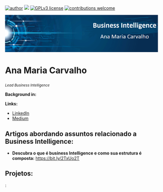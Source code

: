 [![author](https://img.shields.io/badge/author-AnaMariaCarvalho-red.svg)](https://www.linkedin.com/in/carvalhoanamaria/) [![](https://img.shields.io/badge/python-3.7+-blue.svg)](https://www.python.org/downloads/release/python-365/) [![GPLv3 license](https://img.shields.io/badge/License-GPLv3-blue.svg)](http://perso.crans.org/besson/LICENSE.html) [![contributions welcome](https://img.shields.io/badge/contributions-welcome-brightgreen.svg?style=flat)](https://github.com/carvalhoanamaria/Data-Science)

<p align="center">
  <img src="bannerrr.png" >
</p>


# Ana Maria Carvalho
<sub>*Lead Business Intelligence*</sub>


**Background in:** 

**Links:**
* [LinkedIn](https://www.linkedin.com/in/carvalhoanamaria/)
* [Medium](https://www.medium.com)

## Artigos abordando assuntos relacionado a Business Intelligence:
* **Descubra o que é business Intelligence e como sua estrutura é composta:** https://bit.ly/2TxUo2T
## Projetos:
:


